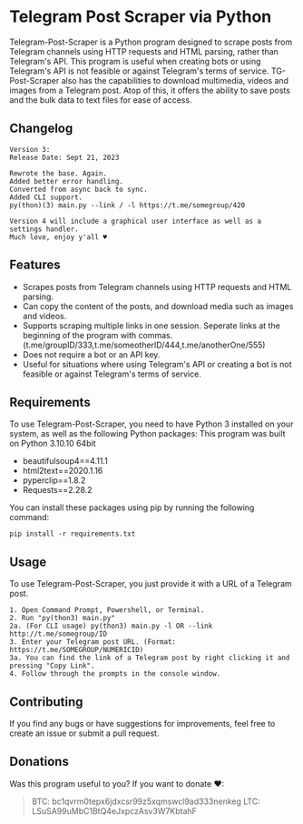 # Telegram Post Scraper via Python

Telegram-Post-Scraper is a Python program designed to scrape posts from Telegram channels using HTTP requests and HTML parsing, rather than Telegram's API. This program is useful when creating bots or using Telegram's API is not feasible or against Telegram's terms of service.
TG-Post-Scraper also has the capabilities to download multimedia, videos and images from a Telegram post. Atop of this, it offers the ability to save posts and the bulk data to text files for ease of access.

## Changelog
```
Version 3:
Release Date: Sept 21, 2023

Rewrote the base. Again.
Added better error handling.
Converted from async back to sync.
Added CLI support.
py(thon)(3) main.py --link / -l https://t.me/somegroup/420

Version 4 will include a graphical user interface as well as a settings handler.
Much love, enjoy y'all ♥
```


## Features

- Scrapes posts from Telegram channels using HTTP requests and HTML parsing.
- Can copy the content of the posts, and download media such as images and videos.
- Supports scraping multiple links in one session. Seperate links at the beginning of the program with commas. (t.me/groupID/333,t.me/someotherID/444,t.me/anotherOne/555)
- Does not require a bot or an API key.
- Useful for situations where using Telegram's API or creating a bot is not feasible or against Telegram's terms of service.

## Requirements

To use Telegram-Post-Scraper, you need to have Python 3 installed on your system, as well as the following Python packages:
This program was built on Python 3.10.10 64bit

- beautifulsoup4==4.11.1
- html2text==2020.1.16
- pyperclip==1.8.2
- Requests==2.28.2

You can install these packages using pip by running the following command:

```
pip install -r requirements.txt
```

## Usage

To use Telegram-Post-Scraper, you just provide it with a URL of a Telegram post.
```
1. Open Command Prompt, Powershell, or Terminal.
2. Run "py(thon3) main.py"
2a. (For CLI usage) py(thon3) main.py -l OR --link http://t.me/somegroup/ID
3. Enter your Telegram post URL. (Format: https://t.me/SOMEGROUP/NUMERICID)
3a. You can find the link of a Telegram post by right clicking it and pressing "Copy Link".
4. Follow through the prompts in the console window.

```

## Contributing

If you find any bugs or have suggestions for improvements, feel free to create an issue or submit a pull request.


## Donations
Was this program useful to you? 
If you want to donate ♥:
 > BTC: bc1qvrm0tepx6jdxcsr99z5xqmswcl9ad333nenkeg
 > LTC: LSuSA99uMbC1BtQ4eJxpczAsv3W7KbtahF
